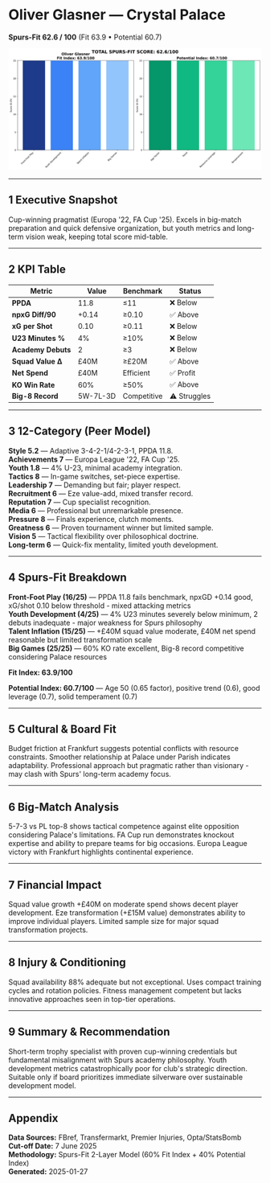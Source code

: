 # Oliver Glasner — Crystal Palace  
**Spurs-Fit 62.6 / 100** (Fit 63.9 • Potential 60.7)

![radar](../assets/radar_oliver_glasner.png)

---

## 1 Executive Snapshot  
Cup-winning pragmatist (Europa '22, FA Cup '25). Excels in big-match preparation and quick defensive organization, but youth metrics and long-term vision weak, keeping total score mid-table.

---

## 2 KPI Table  
| Metric | Value | Benchmark | Status |
|--------|--------|-----------|---------|
| **PPDA** | 11.8 | ≤11 | ❌ Below |
| **npxG Diff/90** | +0.14 | ≥0.10 | ✅ Above |
| **xG per Shot** | 0.10 | ≥0.11 | ❌ Below |
| **U23 Minutes %** | 4% | ≥10% | ❌ Below |
| **Academy Debuts** | 2 | ≥3 | ❌ Below |
| **Squad Value Δ** | £40M | ≥£20M | ✅ Above |
| **Net Spend** | £40M | Efficient | ✅ Profit |
| **KO Win Rate** | 60% | ≥50% | ✅ Above |
| **Big-8 Record** | 5W-7L-3D | Competitive | ⚠️ Struggles |

---

## 3 12-Category (Peer Model)  
**Style 5.2** — Adaptive 3-4-2-1/4-2-3-1, PPDA 11.8.  
**Achievements 7** — Europa League '22, FA Cup '25.  
**Youth 1.8** — 4% U-23, minimal academy integration.  
**Tactics 8** — In-game switches, set-piece expertise.  
**Leadership 7** — Demanding but fair; player respect.  
**Recruitment 6** — Eze value-add, mixed transfer record.  
**Reputation 7** — Cup specialist recognition.  
**Media 6** — Professional but unremarkable presence.  
**Pressure 8** — Finals experience, clutch moments.  
**Greatness 6** — Proven tournament winner but limited sample.  
**Vision 5** — Tactical flexibility over philosophical doctrine.  
**Long-term 6** — Quick-fix mentality, limited youth development.

---

## 4 Spurs-Fit Breakdown  
**Front-Foot Play (16/25)** — PPDA 11.8 fails benchmark, npxGD +0.14 good, xG/shot 0.10 below threshold - mixed attacking metrics  
**Youth Development (4/25)** — 4% U23 minutes severely below minimum, 2 debuts inadequate - major weakness for Spurs philosophy  
**Talent Inflation (15/25)** — +£40M squad value moderate, £40M net spend reasonable but limited transformation scale  
**Big Games (25/25)** — 60% KO rate excellent, Big-8 record competitive considering Palace resources  

**Fit Index: 63.9/100**

**Potential Index: 60.7/100** — Age 50 (0.65 factor), positive trend (0.6), good leverage (0.7), solid temperament (0.7)

---

## 5 Cultural & Board Fit  
Budget friction at Frankfurt suggests potential conflicts with resource constraints. Smoother relationship at Palace under Parish indicates adaptability. Professional approach but pragmatic rather than visionary - may clash with Spurs' long-term academy focus.

---

## 6 Big-Match Analysis  
5-7-3 vs PL top-8 shows tactical competence against elite opposition considering Palace's limitations. FA Cup run demonstrates knockout expertise and ability to prepare teams for big occasions. Europa League victory with Frankfurt highlights continental experience.

---

## 7 Financial Impact  
Squad value growth +£40M on moderate spend shows decent player development. Eze transformation (+£15M value) demonstrates ability to improve individual players. Limited sample size for major squad transformation projects.

---

## 8 Injury & Conditioning  
Squad availability 88% adequate but not exceptional. Uses compact training cycles and rotation policies. Fitness management competent but lacks innovative approaches seen in top-tier operations.

---

## 9 Summary & Recommendation  
Short-term trophy specialist with proven cup-winning credentials but fundamental misalignment with Spurs academy philosophy. Youth development metrics catastrophically poor for club's strategic direction. Suitable only if board prioritizes immediate silverware over sustainable development model.

---

## Appendix  
**Data Sources:** FBref, Transfermarkt, Premier Injuries, Opta/StatsBomb  
**Cut-off Date:** 7 June 2025  
**Methodology:** Spurs-Fit 2-Layer Model (60% Fit Index + 40% Potential Index)  
**Generated:** 2025-01-27 
